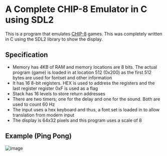 # A Complete CHIP-8 Emulator in C using SDL2
This is a program that emulates [CHIP-8](https://en.wikipedia.org/wiki/CHIP-8) games. This was completely written in C using the SDL2 library to show the display.

## Specification
- Memory has 4KB of RAM and memory locations are 8 bits. The actual program (game) is loaded in at location 512 (0x200) as the first 512 bytes are used for fontset and other information
- It has 16 8-bit registers. HEX is used to address the registers and the last register register 0xF is used as a flag
- Stack has 16 levels to store return addresses
- There are two timers; one for the delay and one for the sound. Both are used to count 60 Hz
- The input uses a hex keyboard and thus, a font set is loaded in to allow translation from modern input
- The display is 64x32 pixels and this program uses a scale of 8

## Example (Ping Pong)
![image](https://github.com/494-kiyo/CHIP-8-Emulator/assets/81718559/161b78b6-fee0-4322-b5ea-168a974db02e)
